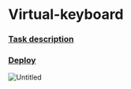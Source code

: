 # Virtual-keyboard

### [Task description](https://github.com/rolling-scopes-school/tasks/edit/master/tasks/ready-projects/virtual-keyboard.md)
### [Deploy](https://rolling-scopes-school.github.io/cup0ra-JS2020Q3/virtual-keyboard/)

![Untitled](https://user-images.githubusercontent.com/57291691/97813210-a2afc600-1c97-11eb-8e30-dd8c8c739a76.png)
